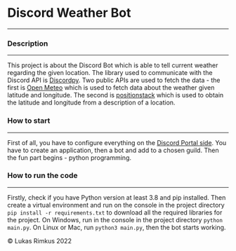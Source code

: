 # Discord Weather Bot
---------------------------------------------
### Description
---------------------------------------------
This project is about the Discord Bot which is able to tell current weather regarding the given location. The library used to communicate with the Discord API is [Discordpy](https://discordpy.readthedocs.io/en/latest/). Two public APIs are used to fetch the data - the first is [Open Meteo](https://open-meteo.com/en/doc) which is used to fetch data about the weather given latitude and longitude. The second is [positionstack](https://positionstack.com/) which is used to obtain the latitude and longitude from a description of a location. 

### How to start
---------------------------------------------
First of all, you have to configure everything on the [Discord Portal side](https://discord.com/developers/docs/intro). You have to create an application, then a bot and add to a chosen guild. Then the fun part begins - python programming.

### How to run the code
---------------------------------------------
Firstly, check if you have Python version at least 3.8 and pip installed. Then create a virtual environment and run on the console in the project directory `pip install -r requirements.txt` to download all the required libraries for the project. 
On Windows, run in the console in the project directory `python main.py`. On Linux or Mac, run `python3 main.py`, then the bot starts working. 

© Lukas Rimkus 2022